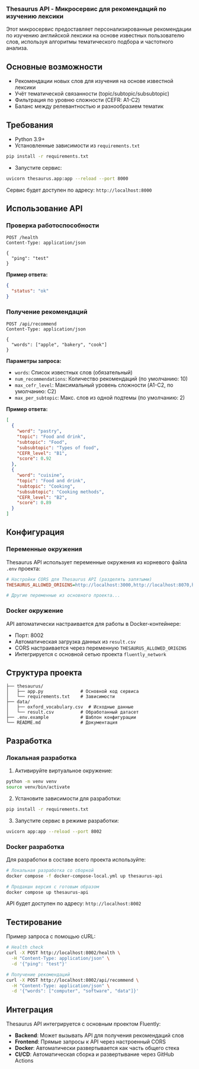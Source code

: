 ### Thesaurus API - Микросервис для рекомендаций по изучению лексики

Этот микросервис предоставляет персонализированные рекомендации по изучению английской лексики на основе известных пользователю слов, используя алгоритмы тематического подбора и частотного анализа.

## Основные возможности
- Рекомендации новых слов для изучения на основе известной лексики
- Учёт тематической связанности (topic/subtopic/subsubtopic)
- Фильтрация по уровню сложности (CEFR: A1-C2)
- Баланс между релевантностью и разнообразием тематик

## Требования
- Python 3.9+
- Установленные зависимости из `requirements.txt`
```bash
pip install -r requirements.txt
```

- Запустите сервис:
```bash
uvicorn thesaurus.app:app --reload --port 8000
```

Сервис будет доступен по адресу: `http://localhost:8000`

## Использование API

### Проверка работоспособности
```http
POST /health
Content-Type: application/json

{
  "ping": "test"
}
```

**Пример ответа:**
```json
{
  "status": "ok"
}
```

### Получение рекомендаций
```http
POST /api/recommend
Content-Type: application/json

{
  "words": ["apple", "bakery", "cook"]
}
```

**Параметры запроса:**
- `words`: Список известных слов (обязательный)
- `num_recommendations`: Количество рекомендаций (по умолчанию: 10)
- `max_cefr_level`: Максимальный уровень сложности (A1-C2, по умолчанию: C2)
- `max_per_subtopic`: Макс. слов из одной подтемы (по умолчанию: 2)

**Пример ответа:**
```json
[
  {
    "word": "pastry",
    "topic": "Food and drink",
    "subtopic": "Food",
    "subsubtopic": "Types of food",
    "CEFR_level": "B1",
    "score": 0.92
  },
  {
    "word": "cuisine",
    "topic": "Food and drink",
    "subtopic": "Cooking",
    "subsubtopic": "Cooking methods",
    "CEFR_level": "B2",
    "score": 0.89
  }
]
```

## Конфигурация

### Переменные окружения
Thesaurus API использует переменные окружения из корневого файла `.env` проекта:

```ini
# Настройки CORS для Thesaurus API (разделять запятыми)
THESAURUS_ALLOWED_ORIGINS=http://localhost:3000,http://localhost:8070,https://fluently-app.ru

# Другие переменные из основного проекта...
```

### Docker окружение
API автоматически настраивается для работы в Docker-контейнере:
- Порт: 8002
- Автоматическая загрузка данных из `result.csv`
- CORS настраивается через переменную `THESAURUS_ALLOWED_ORIGINS`
- Интегрируется с основной сетью проекта `fluently_network`

## Структура проекта
```
├── thesaurus/
│   ├── app.py              # Основной код сервиса
│   └── requirements.txt    # Зависимости
├── data/
│   ├── oxford_vocabulary.csv  # Исходные данные
│   └── result.csv          # Обработанный датасет
├── .env.example            # Шаблон конфигурации
└── README.md               # Документация
```

## Разработка

### Локальная разработка
1. Активируйте виртуальное окружение:
```bash
python -m venv venv
source venv/bin/activate
```

2. Установите зависимости для разработки:
```bash
pip install -r requirements.txt
```

3. Запустите сервис в режиме разработки:
```bash
uvicorn app:app --reload --port 8002
```

### Docker разработка
Для разработки в составе всего проекта используйте:

```bash
# Локальная разработка со сборкой
docker compose -f docker-compose-local.yml up thesaurus-api

# Продакшн версия с готовым образом
docker compose up thesaurus-api
```

API будет доступен по адресу: `http://localhost:8002`

## Тестирование
Пример запроса с помощью cURL:
```bash
# Health check
curl -X POST http://localhost:8002/health \
  -H "Content-Type: application/json" \
  -d '{"ping": "test"}'

# Получение рекомендаций
curl -X POST http://localhost:8002/api/recommend \
  -H "Content-Type: application/json" \
  -d '{"words": ["computer", "software", "data"]}'
```

## Интеграция

Thesaurus API интегрируется с основным проектом Fluently:
- **Backend**: Может вызывать API для получения рекомендаций слов
- **Frontend**: Прямые запросы к API через настроенный CORS
- **Docker**: Автоматически развертывается как часть общего стека
- **CI/CD**: Автоматическая сборка и развертывание через GitHub Actions